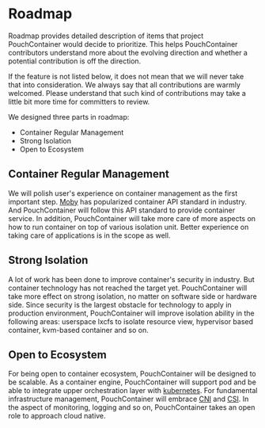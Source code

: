 # Roadmap

Roadmap provides detailed description of items that project PouchContainer would decide to prioritize. This helps PouchContainer contributors understand more about the evolving direction and whether a potential contribution is off the direction.

If the feature is not listed below, it does not mean that we will never take that into consideration. We always say that all contributions are warmly welcomed. Please understand that such kind of contributions may take a little bit more time for committers to review.

We designed three parts in roadmap:

* Container Regular Management
* Strong Isolation
* Open to Ecosystem

## Container Regular Management

We will polish user's experience on container management as the first important step. [Moby](https://github.com/moby/moby) has popularized container API standard in industry. And PouchContainer will follow this API standard to provide container service. In addition, PouchContainer will take more care of more aspects on how to run container on top of various isolation unit. Better experience on taking care of applications is in the scope as well.

## Strong Isolation

A lot of work has been done to improve container's security in industry. But container technology has not reached the target yet. PouchContainer will take more effect on strong isolation, no matter on software side or hardware side. Since security is the largest obstacle for technology to apply in production environment, PouchContainer will improve isolation ability in the following areas: userspace lxcfs to isolate resource view, hypervisor based container, kvm-based container and so on.

## Open to Ecosystem

For being open to container ecosystem, PouchContainer will be designed to be scalable. As a container engine, PouchContainer will support pod and be able to integrate upper orchestration layer with [kubernetes](https://github.com/kubernetes/kubernetes). For fundamental infrastructure management, PouchContainer will embrace [CNI](https://github.com/containernetworking/cni) and [CSI](https://github.com/container-storage-interface). In the aspect of monitoring, logging and so on, PouchContainer takes an open role to approach cloud native.
